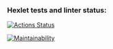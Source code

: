 ### Hexlet tests and linter status:
[![Actions Status](https://github.com/ilya1112/frontend-project-44/workflows/hexlet-check/badge.svg)](https://github.com/ilya1112/frontend-project-44/actions)

[![Maintainability](https://api.codeclimate.com/v1/badges/88d43dd6009d6c591142/maintainability)](https://codeclimate.com/github/ilya1112/frontend-project-44/maintainability)
